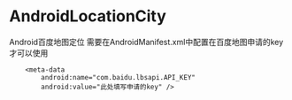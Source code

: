 # AndroidLocationCity
Android百度地图定位
需要在AndroidManifest.xml中配置在百度地图申请的key才可以使用
 <!-- meta-data需要写在application中baiduMap -->
        <meta-data
            android:name="com.baidu.lbsapi.API_KEY"
            android:value="此处填写申请的key" />
